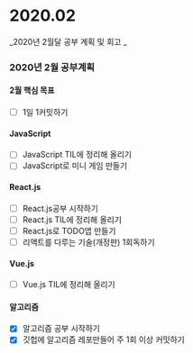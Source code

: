 # 2020.02

_2020년 2월달 공부 계획 및 회고 _

### 2020년 2월 공부계획

#### 2월 핵심 목표&#x20;

* [ ] 1일 1커밋하기

#### JavaScript

* [ ] JavaScript TIL에 정리해 올리기
* [ ] JavaScript로 미니 게임 만들기

#### React.js

* [ ] React.js공부 시작하기
* [ ] React.js TIL에 정리해 올리기
* [ ] React.js로 TODO앱 만들기&#x20;
* [ ] 리액트를 다루는 기술(개정판) 1회독하기&#x20;

#### Vue.js

* [ ] Vue.js TIL에 정리해 올리기

#### 알고리즘

* [x] 알고리즘 공부 시작하기
* [x] 깃헙에 알고리즘 레포만들어 주 1회 이상 커밋하기
